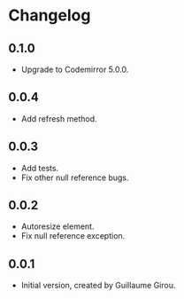# Changelog

## 0.1.0

- Upgrade to Codemirror 5.0.0.

## 0.0.4

- Add refresh method.

## 0.0.3

- Add tests.
- Fix other null reference bugs.

## 0.0.2

- Autoresize element.
- Fix null reference exception.

## 0.0.1

- Initial version, created by Guillaume Girou.
